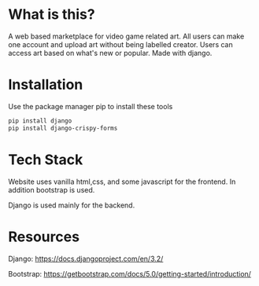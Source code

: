 # What is this?

A web based marketplace for video game related art. 
All users can make one account and upload art without being labelled creator. 
Users can access art based on what's new or popular. Made with django.

# Installation

Use the package manager pip to install these tools
```bash
pip install django
pip install django-crispy-forms
```
# Tech Stack
Website uses vanilla html,css, and some javascript for the frontend. In addition bootstrap is used.

Django is used mainly for the backend.

# Resources
Django: https://docs.djangoproject.com/en/3.2/

Bootstrap: https://getbootstrap.com/docs/5.0/getting-started/introduction/